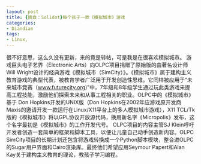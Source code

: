 ```yaml
---
layout: post
title: {摘自：Solidot}每个孩子一款《模拟城市》游戏
categories:
- Diandian
tags:
- Linux, 
---
```

很不好意思，这么久没有更新，来的竟是转帖，可是我是在很喜欢模拟城市。 游戏巨头电子艺界（Electronic Arts）向OLPC项目捐赠了原始版的由著名设计师Will Wright设计的经典游戏《模拟城市（SimCity）》。《模拟城市》属于建构主义教育游戏的典型代表，被教育学者广泛用于开发创造性思维。它同样被应用于“未来城市竞赛（www.futurecity.org)”中，7年级和8年级学生通过玩此类游戏来提高工程技能，激励他们探索未来和从事工程相关的职业。OLPC中的《模拟城市》基于 Don Hopkins开发的UNIX版（Don Hopkins在2002年应游戏原开发商Maxis的邀请开发一款运行在Linux/X11平台上的多人模拟城市游戏），X11 TCL/Tk版的《模拟城市》将以GPL协议开放源代码，换用新名字《Micropolis》发布，这个名字最初是《模拟城市》的工作开发代号。 OLPC项目的内容主管SJ Klein呼吁开发者创造一套简单的框架和脚本工具，以便让儿童自己动手创造新内容。OLPC SimCity项目的长期计划还包含将游戏转换成一个Python脚本模块，整合进OLPC的Sugar用户界面和Cairo渲染库。最终他们希望应用Seymour Papert和Alan Kay关于建构主义教育的理论，教孩子学习编程。